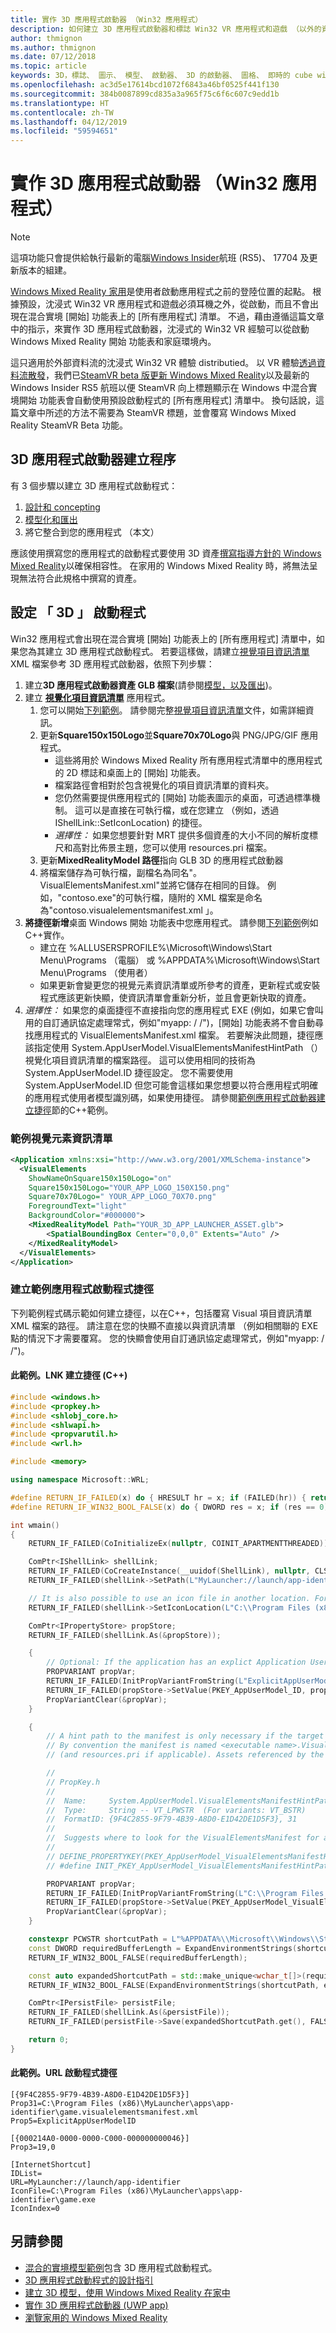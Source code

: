 ```yaml
---
title: 實作 3D 應用程式啟動器 （Win32 應用程式）
description: 如何建立 3D 應用程式啟動器和標誌 Win32 VR 應用程式和遊戲 （以外的資料流） 讓它們顯示在混合實境按下 [開始] 功能表和從家裡環境。
author: thmignon
ms.author: thmignon
ms.date: 07/12/2018
ms.topic: article
keywords: 3D，標誌、 圖示、 模型、 啟動器、 3D 的啟動器、 圖格、 即時的 cube win32
ms.openlocfilehash: ac3d5e17614bcd1072f6843a46bf0525f441f130
ms.sourcegitcommit: 384b0087899cd835a3a965f75c6f6c607c9edd1b
ms.translationtype: HT
ms.contentlocale: zh-TW
ms.lasthandoff: 04/12/2019
ms.locfileid: "59594651"
---
```

# <a name="implement-3d-app-launchers-win32-apps"></a>實作 3D 應用程式啟動器 （Win32 應用程式）

> [!NOTE]
> 這項功能只會提供給執行最新的電腦[Windows Insider](https://insider.windows.com)航班 (RS5)、 17704 及更新版本的組建。

[Windows Mixed Reality 家用](navigating-the-windows-mixed-reality-home.md)是使用者啟動應用程式之前的登陸位置的起點。 根據預設，沈浸式 Win32 VR 應用程式和遊戲必須耳機之外，從啟動，而且不會出現在混合實境 [開始] 功能表上的 [所有應用程式] 清單。 不過，藉由遵循這篇文章中的指示，來實作 3D 應用程式啟動器，沈浸式的 Win32 VR 經驗可以從啟動 Windows Mixed Reality 開始 功能表和家庭環境內。

這只適用於外部資料流的沈浸式 Win32 VR 體驗 distributied。 以 VR 體驗[透過資料流散發](updating-your-steamvr-application-for-windows-mixed-reality.md)，我們已[SteamVR beta 版更新 Windows Mixed Reality](https://steamcommunity.com/games/719950/announcements/detail/1687045485866139800)以及最新的 Windows Insider RS5 航班以便 SteamVR 向上標題顯示在 Windows 中混合實境開始 功能表會自動使用預設啟動程式的 [所有應用程式] 清單中。 換句話說，這篇文章中所述的方法不需要為 SteamVR 標題，並會覆寫 Windows Mixed Reality SteamVR Beta 功能。

## <a name="3d-app-launcher-creation-process"></a>3D 應用程式啟動器建立程序

有 3 個步驟以建立 3D 應用程式啟動程式：
1. [設計和 concepting](3d-app-launcher-design-guidance.md)
2. [模型化和匯出](creating-3d-models-for-use-in-the-windows-mixed-reality-home.md)
3. 將它整合到您的應用程式 （本文）

應該使用撰寫您的應用程式的啟動程式要使用 3D 資產[撰寫指導方針的 Windows Mixed Reality](creating-3d-models-for-use-in-the-windows-mixed-reality-home.md)以確保相容性。 在家用的 Windows Mixed Reality 時，將無法呈現無法符合此規格中撰寫的資產。

## <a name="configuring-the-3d-launcher"></a>設定 「 3D 」 啟動程式

Win32 應用程式會出現在混合實境 [開始] 功能表上的 [所有應用程式] 清單中，如果您為其建立 3D 應用程式啟動程式。 若要這樣做，請建立[視覺項目資訊清單](https://msdn.microsoft.com/library/windows/apps/dn393983.aspx)XML 檔案參考 3D 應用程式啟動器，依照下列步驟：

1. 建立**3D 應用程式啟動器資產 GLB 檔案**(請參閱[模型，以及匯出](creating-3d-models-for-use-in-the-windows-mixed-reality-home.md))。
2. 建立 **[視覺化項目資訊清單](https://msdn.microsoft.com/library/windows/apps/dn393983.aspx)** 應用程式。
    1. 您可以開始[下列範例](#sample-visual-elements-manifest)。  請參閱完整[視覺項目資訊清單](https://msdn.microsoft.com/library/windows/apps/dn393983.aspx)文件，如需詳細資訊。
    2. 更新**Square150x150Logo**並**Square70x70Logo**與 PNG/JPG/GIF 應用程式。
        * 這些將用於 Windows Mixed Reality 所有應用程式清單中的應用程式的 2D 標誌和桌面上的 [開始] 功能表。
        * 檔案路徑會相對於包含視覺化的項目資訊清單的資料夾。
        * 您仍然需要提供應用程式的 [開始] 功能表圖示的桌面，可透過標準機制。 這可以是直接在可執行檔，或在您建立 （例如，透過 IShellLink::SetIconLocation) 的捷徑。
        * *選擇性：* 如果您想要針對 MRT 提供多個資產的大小不同的解析度標尺和高對比佈景主題，您可以使用 resources.pri 檔案。
    3. 更新**MixedRealityModel 路徑**指向 GLB 3D 的應用程式啟動器
    4. 將檔案儲存為可執行檔，副檔名為同名"。VisualElementsManifest.xml"並將它儲存在相同的目錄。 例如，"contoso.exe"的可執行檔，隨附的 XML 檔案是命名為"contoso.visualelementsmanifest.xml 」。
3. **將捷徑新增**桌面 Windows 開始 功能表中您應用程式。 請參閱[下列範例](#sample-app-launcher-shortcut-creation)例如C++實作。 
    * 建立在 %ALLUSERSPROFILE%\Microsoft\Windows\Start Menu\Programs （電腦） 或 %APPDATA%\Microsoft\Windows\Start Menu\Programs （使用者）
    * 如果更新會變更您的視覺元素資訊清單或所參考的資產，更新程式或安裝程式應該更新快顯，使資訊清單會重新分析，並且會更新快取的資產。
4. *選擇性：* 如果您的桌面捷徑不直接指向您的應用程式 EXE (例如，如果它會叫用的自訂通訊協定處理常式，例如"myapp: / /")，[開始] 功能表將不會自動尋找應用程式的 VisualElementsManifest.xml 檔案。 若要解決此問題，捷徑應該指定使用 System.AppUserModel.VisualElementsManifestHintPath （） 視覺化項目資訊清單的檔案路徑。 這可以使用相同的技術為 System.AppUserModel.ID 捷徑設定。 您不需要使用 System.AppUserModel.ID 但您可能會這樣如果您想要以符合應用程式明確的應用程式使用者模型識別碼，如果使用捷徑。  請參閱[範例應用程式啟動器建立捷徑](#sample-app-launcher-shortcut-creation)節的C++範例。

### <a name="sample-visual-elements-manifest"></a>範例視覺元素資訊清單

```xml
<Application xmlns:xsi="http://www.w3.org/2001/XMLSchema-instance">
  <VisualElements
    ShowNameOnSquare150x150Logo="on"
    Square150x150Logo="YOUR_APP_LOGO_150X150.png"
    Square70x70Logo=" YOUR_APP_LOGO_70X70.png"
    ForegroundText="light"
    BackgroundColor="#000000">
    <MixedRealityModel Path="YOUR_3D_APP_LAUNCHER_ASSET.glb">
        <SpatialBoundingBox Center="0,0,0" Extents="Auto" />
    </MixedRealityModel>
  </VisualElements>
</Application>
```

### <a name="sample-app-launcher-shortcut-creation"></a>建立範例應用程式啟動程式捷徑

下列範例程式碼示範如何建立捷徑，以在C++，包括覆寫 Visual 項目資訊清單 XML 檔案的路徑。 請注意在您的快顯不直接以與資訊清單 （例如相關聯的 EXE 點的情況下才需要覆寫。 您的快顯會使用自訂通訊協定處理常式，例如"myapp: / /")。

#### <a name="sample-lnk-shortcut-creation-c"></a>此範例。LNK 建立捷徑 (C++)

```cpp
#include <windows.h>
#include <propkey.h>
#include <shlobj_core.h>
#include <shlwapi.h>
#include <propvarutil.h>
#include <wrl.h>

#include <memory>

using namespace Microsoft::WRL;

#define RETURN_IF_FAILED(x) do { HRESULT hr = x; if (FAILED(hr)) { return hr; } } while(0)
#define RETURN_IF_WIN32_BOOL_FALSE(x) do { DWORD res = x; if (res == 0) { return HRESULT_FROM_WIN32(GetLastError()); } } while(0)

int wmain()
{
    RETURN_IF_FAILED(CoInitializeEx(nullptr, COINIT_APARTMENTTHREADED));

    ComPtr<IShellLink> shellLink;
    RETURN_IF_FAILED(CoCreateInstance(__uuidof(ShellLink), nullptr, CLSCTX_INPROC_SERVER, IID_PPV_ARGS(&shellLink)));
    RETURN_IF_FAILED(shellLink->SetPath(L"MyLauncher://launch/app-identifier"));

    // It is also possible to use an icon file in another location. For example, "C:\Program Files (x86)\MyLauncher\assets\app-identifier.ico".
    RETURN_IF_FAILED(shellLink->SetIconLocation(L"C:\\Program Files (x86)\\MyLauncher\\apps\\app-identifier\\game.exe", 0 /*iIcon*/));

    ComPtr<IPropertyStore> propStore;
    RETURN_IF_FAILED(shellLink.As(&propStore));

    {
        // Optional: If the application has an explict Application User Model ID, then you should usually specify it in the shortcut.
        PROPVARIANT propVar;
        RETURN_IF_FAILED(InitPropVariantFromString(L"ExplicitAppUserModelID", &propVar));
        RETURN_IF_FAILED(propStore->SetValue(PKEY_AppUserModel_ID, propVar));
        PropVariantClear(&propVar);
    }

    {
        // A hint path to the manifest is only necessary if the target path of the shortcut is not a file path to the executable.
        // By convention the manifest is named <executable name>.VisualElementsManifest.xml and is in the same folder as the executable
        // (and resources.pri if applicable). Assets referenced by the manifest are relative to the folder containing the manifest.

        //
        // PropKey.h
        //
        //  Name:     System.AppUserModel.VisualElementsManifestHintPath -- PKEY_AppUserModel_VisualElementsManifestHintPath
        //  Type:     String -- VT_LPWSTR  (For variants: VT_BSTR)
        //  FormatID: {9F4C2855-9F79-4B39-A8D0-E1D42DE1D5F3}, 31
        //  
        //  Suggests where to look for the VisualElementsManifest for a Win32 app
        //
        // DEFINE_PROPERTYKEY(PKEY_AppUserModel_VisualElementsManifestHintPath, 0x9F4C2855, 0x9F79, 0x4B39, 0xA8, 0xD0, 0xE1, 0xD4, 0x2D, 0xE1, 0xD5, 0xF3, 31);
        // #define INIT_PKEY_AppUserModel_VisualElementsManifestHintPath { { 0x9F4C2855, 0x9F79, 0x4B39, 0xA8, 0xD0, 0xE1, 0xD4, 0x2D, 0xE1, 0xD5, 0xF3 }, 31 }

        PROPVARIANT propVar;
        RETURN_IF_FAILED(InitPropVariantFromString(L"C:\\Program Files (x86)\\MyLauncher\\apps\\app-identifier\\game.visualelementsmanifest.xml", &propVar));
        RETURN_IF_FAILED(propStore->SetValue(PKEY_AppUserModel_VisualElementsManifestHintPath, propVar));
        PropVariantClear(&propVar);
    }

    constexpr PCWSTR shortcutPath = L"%APPDATA%\\Microsoft\\Windows\\Start Menu\\Programs\\game.lnk";
    const DWORD requiredBufferLength = ExpandEnvironmentStrings(shortcutPath, nullptr, 0);
    RETURN_IF_WIN32_BOOL_FALSE(requiredBufferLength);

    const auto expandedShortcutPath = std::make_unique<wchar_t[]>(requiredBufferLength);
    RETURN_IF_WIN32_BOOL_FALSE(ExpandEnvironmentStrings(shortcutPath, expandedShortcutPath.get(), requiredBufferLength));

    ComPtr<IPersistFile> persistFile;
    RETURN_IF_FAILED(shellLink.As(&persistFile));
    RETURN_IF_FAILED(persistFile->Save(expandedShortcutPath.get(), FALSE));

    return 0;
}
```

#### <a name="sample-url-launcher-shortcut"></a>此範例。URL 啟動程式捷徑 

```
[{9F4C2855-9F79-4B39-A8D0-E1D42DE1D5F3}]
Prop31=C:\Program Files (x86)\MyLauncher\apps\app-identifier\game.visualelementsmanifest.xml
Prop5=ExplicitAppUserModelID

[{000214A0-0000-0000-C000-000000000046}]
Prop3=19,0

[InternetShortcut]
IDList=
URL=MyLauncher://launch/app-identifier
IconFile=C:\Program Files (x86)\MyLauncher\apps\app-identifier\game.exe
IconIndex=0
```

## <a name="see-also"></a>另請參閱

* [混合的實境模型範例](https://github.com/Microsoft/Windows-universal-samples/tree/master/Samples/MixedRealityModel)包含 3D 應用程式啟動程式。
* [3D 應用程式啟動程式的設計指引](3d-app-launcher-design-guidance.md)
* [建立 3D 模型，使用 Windows Mixed Reality 在家中](creating-3d-models-for-use-in-the-windows-mixed-reality-home.md)
* [實作 3D 應用程式啟動器 (UWP app)](implementing-3d-app-launchers.md)
* [瀏覽家用的 Windows Mixed Reality](navigating-the-windows-mixed-reality-home.md)
